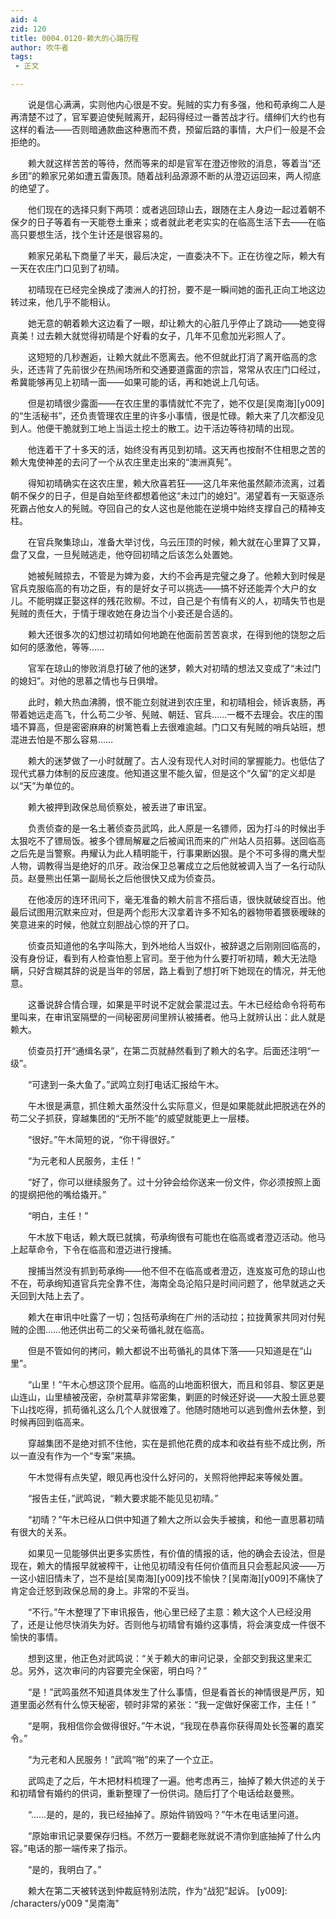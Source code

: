 ```yaml
---
aid: 4
zid: 120
title: 0004.0120-赖大的心路历程
author: 吹牛者
tags: 
 - 正文

---
```




　　说是信心满满，实则他内心很是不安。髡贼的实力有多强，他和苟承绚二人是再清楚不过了，官军要迫使髡贼离开，起码得经过一番苦战才行。缙绅们大约也有这样的看法——否则暗通款曲这种惠而不费，预留后路的事情，大户们一般是不会拒绝的。

　　赖大就这样苦苦的等待，然而等来的却是官军在澄迈惨败的消息，等着当“还乡团”的赖家兄弟如遭五雷轰顶。随着战利品源源不断的从澄迈运回来，两人彻底的绝望了。

　　他们现在的选择只剩下两项：或者逃回琼山去，跟随在主人身边一起过着朝不保夕的日子等着有一天能卷土重来；或者就此老老实实的在临高生活下去——在临高只要想生活，找个生计还是很容易的。

　　赖家兄弟私下商量了半天，最后决定，一直委决不下。正在彷徨之际，赖大有一天在农庄门口见到了初晴。

　　初晴现在已经完全换成了澳洲人的打扮，要不是一瞬间她的面孔正向工地这边转过来，他几乎不能相认。

　　她无意的朝着赖大这边看了一眼，却让赖大的心脏几乎停止了跳动——她变得真美！过去赖大就觉得初晴是个好看的女子，几年不见愈加光彩照人了。

　　这短短的几秒邂逅，让赖大就此不愿离去。他不但就此打消了离开临高的念头，还违背了先前很少在热闹场所和交通要道露面的宗旨，常常从农庄门口经过，希冀能够再见上初晴一面——如果可能的话，再和她说上几句话。

　　但是初晴很少露面——在农庄里的事情就忙不完了，她不仅是[吴南海][y009]的“生活秘书”，还负责管理农庄里的许多小事情，很是忙碌。赖大来了几次都没见到人。他便干脆就到工地上当运土挖土的散工。边干活边等待初晴的出现。

　　他连着干了十多天的活，始终没有再见到初晴。这天再也按耐不住相思之苦的赖大鬼使神差的去问了一个从农庄里走出来的“澳洲真髡”。

　　得知初晴确实在这农庄里，赖大欣喜若狂——这几年来他虽然颠沛流离，过着朝不保夕的日子，但是自始至终都想着他这“未过门的媳妇”。渴望着有一天驱逐杀死霸占他女人的髡贼。夺回自己的女人这也是他能在逆境中始终支撑自己的精神支柱。

　　在官兵聚集琼山，准备大举讨伐，乌云压顶的时候，赖大就在心里算了又算，盘了又盘，一旦髡贼逃走，他夺回初晴之后该怎么处置她。

　　她被髡贼掠去，不管是为婢为妾，大约不会再是完璧之身了。他赖大到时候是官兵克服临高的有功之臣，有的是好女子可以挑选——搞不好还能弄个大户的女儿。不能明媒正娶这样的残花败柳。不过，自己是个有情有义的人，初晴失节也是髡贼的责任大，于情于理收她在身边当个小妾还是合适的。

　　赖大还很多次的幻想过初晴如何地跪在他面前苦苦哀求，在得到他的饶恕之后如何的感激他，等等……

　　官军在琼山的惨败消息打破了他的迷梦，赖大对初晴的想法又变成了“未过门的媳妇”。对他的思慕之情也与日俱增。

　　此时，赖大热血沸腾，恨不能立刻就进到农庄里，和初晴相会，倾诉衷肠，再带着她远走高飞，什么苟二少爷、髡贼、朝廷、官兵……一概不去理会。农庄的围墙不算高，但是密密麻麻的树篱笆看上去很难逾越。门口又有髡贼的哨兵站班，想混进去怕是不那么容易……

　　赖大的迷梦做了一小时就醒了。古人没有现代人对时间的掌握能力。也低估了现代式暴力体制的反应速度。他知道这里不能久留，但是这个“久留”的定义却是以“天”为单位的。

　　赖大被押到政保总局侦察处，被丢进了审讯室。

　　负责侦查的是一名土著侦查员武鸣，此人原是一名镖师，因为打斗的时候出手太狠吃不了镖局饭。被多个镖局解雇之后被闻讯而来的广州站人员招募。送回临高之后先是当警察。冉耀认为此人精明能干，行事果断凶狠。是个不可多得的鹰犬型人物，调教得当是绝好的爪牙。政治保卫总署成立之后他就被调入当了一名行动队员。赵曼熊出任第一副局长之后他很快又成为侦查员。

　　在他凌厉的连环讯问下，毫无准备的赖大前言不搭后语，很快就破绽百出。他最后试图用沉默来应对，但是两个彪形大汉拿着许多不知名的器物带着猥亵暧昧的笑意进来的时候，他就立刻胆战心惊的开了口。

　　侦查员知道他的名字叫陈大，到外地给人当奴仆，被辞退之后刚刚回临高的，没有身份证，看到有人检查怕惹上官司。至于他为什么要打听初晴，赖大无法隐瞒，只好含糊其辞的说是当年的邻居，路上看到了想打听下她现在的情况，并无他意。

　　这番说辞合情合理，如果是平时说不定就会蒙混过去。午木已经给命令将苟布里叫来，在审讯室隔壁的一间秘密房间里辨认被捕者。他马上就辨认出：此人就是赖大。

　　侦查员打开“通缉名录”，在第二页就赫然看到了赖大的名字。后面还注明“一级”。

　　“可逮到一条大鱼了。”武鸣立刻打电话汇报给午木。

　　午木很是满意，抓住赖大虽然没什么实际意义，但是如果能就此把脱逃在外的苟二父子抓获，穿越集团的“无所不能”的威望就能更上一层楼。

　　“很好。”午木简短的说，“你干得很好。”

　　“为元老和人民服务，主任！”

　　“好了，你可以继续服务了。过十分钟会给你送来一份文件，你必须按照上面的提纲把他的嘴给撬开。”

　　“明白，主任！”

　　午木放下电话，赖大既已就擒，苟承绚很有可能也在临高或者澄迈活动。他马上起草命令，下令在临高和澄迈进行搜捕。

　　搜捕当然没有抓到苟承绚——他不但不在临高或者澄迈，连岌岌可危的琼山也不在，苟承绚知道官兵完全靠不住，海南全岛沦陷只是时间问题了，他早就逃之夭夭回到大陆上去了。

　　赖大在审讯中吐露了一切；包括苟承绚在广州的活动拉；拉拢黄家共同对付髡贼的企图……他还供出苟二的父亲苟循礼就在临高。

　　但是不管如何的拷问，赖大都说不出苟循礼的具体下落——只知道是在“山里”。

　　“山里！”午木心想这顶个屁用。临高的山地面积很大，而且和邻县、黎区更是山连山，山里植被茂密，杂树蒿草非常密集，剿匪的时候还好说——大股土匪总要下山找吃得，抓苟循礼这么几个人就很难了。他随时随地可以逃到儋州去休整，到时候再回到临高来。

　　穿越集团不是绝对抓不住他，实在是抓他花费的成本和收益有些不成比例，所以一直没有作为一个“专案”来搞。

　　午木觉得有点失望，眼见再也没什么好问的，关照将他押起来等候处置。

　　“报告主任，”武鸣说，“赖大要求能不能见见初晴。”

　　“初晴？”午木已经从口供中知道了赖大之所以会失手被擒，和他一直思慕初晴有很大的关系。

　　如果见一见能够供出更多实质性，有价值的情报的话，他的确会去设法，但是现在，赖大的情报早就被榨干，让他见初晴没有任何价值而且只会惹起风波——万一这小妞旧情未了，岂不是给[吴南海][y009]找不愉快？[吴南海][y009]不痛快了肯定会迁怒到政保总局的身上。非常的不妥当。

　　“不行。”午木整理了下审讯报告，他心里已经了主意：赖大这个人已经没用了，还是让他尽快消失为好。否则他与初晴曾有婚约这事情，将会演变成一件很不愉快的事情。

　　想到这里，他正色对武鸣说：“关于赖大的审问记录，全部交到我这里来汇总。另外，这次审问的内容要完全保密，明白吗？”

　　“是！”武鸣虽然不知道具体发生了什么事情，但是看首长的神情很是严厉，知道里面必然有什么惊天秘密，顿时非常的紧张：“我一定做好保密工作，主任！”

　　“是啊，我相信你会做得很好。”午木说，“我现在恭喜你获得周处长签署的嘉奖令。”

　　“为元老和人民服务！”武鸣“啪”的来了一个立正。

　　武鸣走了之后，午木把材料梳理了一遍。他考虑再三，抽掉了赖大供述的关于和初晴曾有婚约的供词，重新整理了一份供词。随后打了个电话给赵曼熊。

　　“……是的，是的，我已经抽掉了。原始件销毁吗？”午木在电话里问道。

　　“原始审讯记录要保存归档。不然万一要翻老账就说不清你到底抽掉了什么内容。”电话的那一端传来了指示。

　　“是的，我明白了。”

　　赖大在第二天被转送到仲裁庭特别法院，作为“战犯”起诉。
[y009]: /characters/y009 "吴南海"


